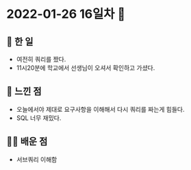 # 2022-01-26 16일차 📆

## 📃 한 일

- 여전히 쿼리를 짰다.
- 11시20분에 학교에서 선생님이 오셔서 확인하고 가셨다.

## 📝 느낀 점

- 오늘에서야 제대로 요구사항을 이해해서 다시 쿼리를 짜는게 힘들다.
- SQL 너무 재밌다.

## 👨‍💼 배운 점

- 서브쿼리 이해함